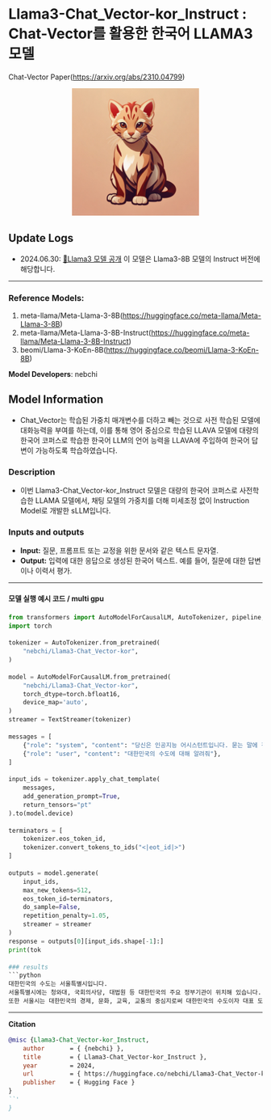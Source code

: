 #  Llama3-Chat_Vector-kor_Instruct : Chat-Vector를 활용한 한국어 LLAMA3 모델
Chat-Vector Paper(https://arxiv.org/abs/2310.04799)
<p align="center" width="100%">
<img src="assert/ocelot.png" alt="NLP Logo" style="width: 50%;">
</p>

## Update Logs
- 2024.06.30: [🤗Llama3 모델 공개](cpm-ai/Ocelot-Ko-self-instruction-10.8B-v1.0)
이 모델은 Llama3-8B 모델의 Instruct 버전에 해당합니다.
---

### Reference Models:
1) meta-llama/Meta-Llama-3-8B(https://huggingface.co/meta-llama/Meta-Llama-3-8B)
2) meta-llama/Meta-Llama-3-8B-Instruct(https://huggingface.co/meta-llama/Meta-Llama-3-8B-Instruct)
3) beomi/Llama-3-KoEn-8B(https://huggingface.co/beomi/Llama-3-KoEn-8B)

**Model Developers**: nebchi

## Model Information
* Chat_Vector는 학습된 가중치 매개변수를 더하고 빼는 것으로 사전 학습된 모델에 대화능력을 부여를 하는데, 이를 통해 영어 중심으로 학습된 LLAVA 모델에 대량의 한국어 코퍼스로 학습한 한국어 LLM의 언어 능력을 LLAVA에 주입하여 한국어 답변이 가능하도록 학습하였습니다.

### Description
* 이번 Llama3-Chat_Vector-kor_Instruct 모델은 대량의 한국어 코퍼스로 사전학습한 LLAMA 모델에서, 채팅 모델의 가중치를 더해 미세조정 없이 Instruction Model로 개발한 sLLM입니다.

### Inputs and outputs
*   **Input:** 질문, 프롬프트 또는 교정을 위한 문서와 같은 텍스트 문자열.
*   **Output:** 입력에 대한 응답으로 생성된 한국어 텍스트. 예를 들어, 질문에 대한 답변이나 이력서 평가.

---

#### 모델 실행 예시 코드 / multi gpu
```python
from transformers import AutoModelForCausalLM, AutoTokenizer, pipeline, TextStreamer
import torch

tokenizer = AutoTokenizer.from_pretrained(
    "nebchi/Llama3-Chat_Vector-kor",
)

model = AutoModelForCausalLM.from_pretrained(
    "nebchi/Llama3-Chat_Vector-kor",
    torch_dtype=torch.bfloat16,
    device_map='auto',
)
streamer = TextStreamer(tokenizer)

messages = [
    {"role": "system", "content": "당신은 인공지능 어시스턴트입니다. 묻는 말에 친절하고 정확하게 답변하세요."},
    {"role": "user", "content": "대한민국의 수도에 대해 알려줘"},
]

input_ids = tokenizer.apply_chat_template(
    messages,
    add_generation_prompt=True,
    return_tensors="pt"
).to(model.device)

terminators = [
    tokenizer.eos_token_id,
    tokenizer.convert_tokens_to_ids("<|eot_id|>")
]

outputs = model.generate(
    input_ids,
    max_new_tokens=512,
    eos_token_id=terminators,
    do_sample=False,
    repetition_penalty=1.05,
    streamer = streamer
)
response = outputs[0][input_ids.shape[-1]:]
print(tok

### results
```python
대한민국의 수도는 서울특별시입니다.
서울특별시에는 청와대, 국회의사당, 대법원 등 대한민국의 주요 정부기관이 위치해 있습니다.
또한 서울시는 대한민국의 경제, 문화, 교육, 교통의 중심지로써 대한민국의 수도이자 대표 도시입니다.제가 도움이 되었길 바랍니다. 더 궁금한 점이 있으시면 언제든지 물어보세요!
```
---

**Citation**

```bibtex
@misc {Llama3-Chat_Vector-kor_Instruct,
	author       = { {nebchi} },
	title        = { Llama3-Chat_Vector-kor_Instruct },
	year         = 2024,
	url          = { https://huggingface.co/nebchi/Llama3-Chat_Vector-kor_llava },
	publisher    = { Hugging Face }
}
``'
}
```
